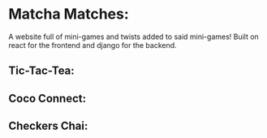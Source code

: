 # Matcha Matches:
A website full of mini-games and twists added to said mini-games! Built on react for the frontend and django for the backend. 

## Tic-Tac-Tea:

## Coco Connect:

## Checkers Chai:
